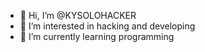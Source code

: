 - 👋 Hi, I’m @KYSOLOHACKER
- 👀 I’m interested in hacking and developing
- 🌱 I’m currently learning programming

<!---
KYSOLOHACKER/KYSOLOHACKER is a ✨ special ✨ repository because its `README.md` (this file) appears on your GitHub profile.
You can click the Preview link to take a look at your changes.
--->
